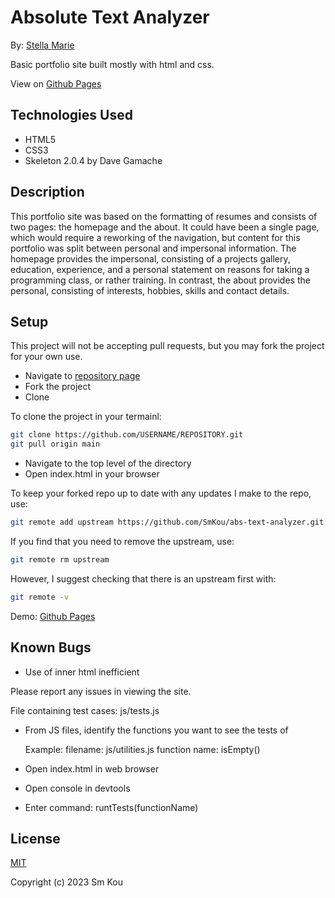 # Absolute Text Analyzer

By: [Stella Marie](http://smkou.com)

Basic portfolio site built mostly with html and css.

View on [Github Pages](https://smkou.github.io/abs-text-analyzer/)

## Technologies Used

- HTML5
- CSS3
- Skeleton 2.0.4 by Dave Gamache

## Description

This portfolio site was based on the formatting of resumes and consists of two pages: the homepage and the about. It could have been a single page, which would require a reworking of the navigation, but content for this portfolio was split between personal and impersonal information. The homepage provides the impersonal, consisting of a projects gallery, education, experience, and a personal statement on reasons for taking a programming class, or rather training. In contrast, the about provides the personal, consisting of interests, hobbies, skills and contact details.

## Setup

This project will not be accepting pull requests, but you may fork the project for your own use.

- Navigate to [repository page](https://github.com/SmKou/abs-text-analyzer)
- Fork the project
- Clone 

To clone the project in your termainl:

```bash
git clone https://github.com/USERNAME/REPOSITORY.git
git pull origin main
```

- Navigate to the top level of the directory
- Open index.html in your browser

To keep your forked repo up to date with any updates I make to the repo, use: 

```bash
git remote add upstream https://github.com/SmKou/abs-text-analyzer.git
```

If you find that you need to remove the upstream, use:

```bash
git remote rm upstream
```

However, I suggest checking that there is an upstream first with:

```bash
git remote -v
```

Demo: [Github Pages](https://smkou.github.io/abs-text-analyzer/)

## Known Bugs

- Use of inner html inefficient

Please report any issues in viewing the site.

File containing test cases: js/tests.js
- From JS files, identify the functions you want to see the tests of

    Example:
    filename: js/utilities.js
    function name: isEmpty()

- Open index.html in web browser
- Open console in devtools
- Enter command: runtTests(functionName)

## License

[MIT](https://choosealicense.com/licenses/mit/)

Copyright (c) 2023 Sm Kou